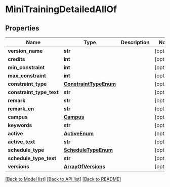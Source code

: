 # MiniTrainingDetailedAllOf


## Properties
Name | Type | Description | Notes
------------ | ------------- | ------------- | -------------
**version_name** | **str** |  | [optional] 
**credits** | **int** |  | [optional] 
**min_constraint** | **int** |  | [optional] 
**max_constraint** | **int** |  | [optional] 
**constraint_type** | [**ConstraintTypeEnum**](ConstraintTypeEnum.md) |  | [optional] 
**constraint_type_text** | **str** |  | [optional] 
**remark** | **str** |  | [optional] 
**remark_en** | **str** |  | [optional] 
**campus** | [**Campus**](Campus.md) |  | [optional] 
**keywords** | **str** |  | [optional] 
**active** | [**ActiveEnum**](ActiveEnum.md) |  | [optional] 
**active_text** | **str** |  | [optional] 
**schedule_type** | [**ScheduleTypeEnum**](ScheduleTypeEnum.md) |  | [optional] 
**schedule_type_text** | **str** |  | [optional] 
**versions** | [**ArrayOfVersions**](ArrayOfVersions.md) |  | [optional] 

[[Back to Model list]](../README.md#documentation-for-models) [[Back to API list]](../README.md#documentation-for-api-endpoints) [[Back to README]](../README.md)


